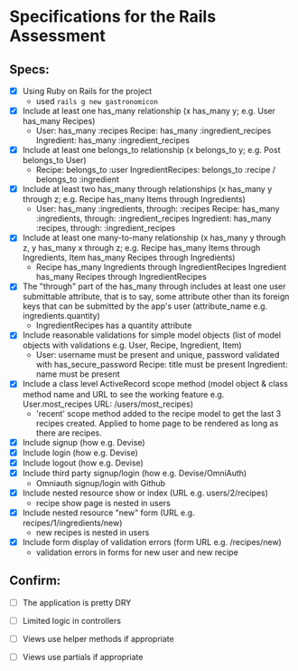 # Specifications for the Rails Assessment

## Specs:
- [x] Using Ruby on Rails for the project
    -   used `rails g new gastronomicon`
- [x] Include at least one has_many relationship (x has_many y; e.g. User has_many Recipes) 
    -   User: has_many :recipes
        Recipe: has_many :ingredient_recipes
        Ingredient: has_many :ingredient_recipes
- [x] Include at least one belongs_to relationship (x belongs_to y; e.g. Post belongs_to User)
    -   Recipe: belongs_to :user
        IngredientRecipes: belongs_to :recipe / belongs_to :ingredient
- [x] Include at least two has_many through relationships (x has_many y through z; e.g. Recipe has_many Items through Ingredients)
    -   User: has_many :ingredients, through: :recipes
        Recipe: has_many :ingredients, through: :ingredient_recipes
        Ingredient: has_many :recipes, through: :ingredient_recipes
- [x] Include at least one many-to-many relationship (x has_many y through z, y has_many x through z; e.g. Recipe has_many Items through Ingredients, Item has_many Recipes through Ingredients)
    -   Recipe has_many Ingredients through IngredientRecipes
        Ingredient has_many Recipes through IngredientRecipes
- [x] The "through" part of the has_many through includes at least one user submittable attribute, that is to say, some attribute other than its foreign keys that can be submitted by the app's user (attribute_name e.g. ingredients.quantity)
    -   IngredientRecipes has a quantity attribute
- [x] Include reasonable validations for simple model objects (list of model objects with validations e.g. User, Recipe, Ingredient, Item)
    -   User: username must be present and unique, password validated with has_secure_password
        Recipe: title must be present
        Ingredient: name must be present
- [x] Include a class level ActiveRecord scope method (model object & class method name and URL to see the working feature e.g. User.most_recipes URL: /users/most_recipes)
    -   'recent' scope method added to the recipe model to get the last 3 recipes created. Applied to home page to be rendered as long as there are recipes.
- [x] Include signup (how e.g. Devise)
- [x] Include login (how e.g. Devise)
- [x] Include logout (how e.g. Devise)
- [x] Include third party signup/login (how e.g. Devise/OmniAuth)
    -  Omniauth signup/login with Github
- [x] Include nested resource show or index (URL e.g. users/2/recipes)
    -    recipe show page is nested in users
- [x] Include nested resource "new" form (URL e.g. recipes/1/ingredients/new)
    -   new recipes is nested in users
- [x] Include form display of validation errors (form URL e.g. /recipes/new)
    -   validation errors in forms for new user and new recipe
## Confirm:
- [ ] The application is pretty DRY

- [ ] Limited logic in controllers

- [ ] Views use helper methods if appropriate

- [ ] Views use partials if appropriate
